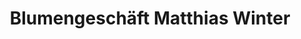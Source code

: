 ---
title: "Blumengeschäft Matthias Winter"
url: /lemgo/blumengeschaeft-matthias-winter/
shop: Blumen
---